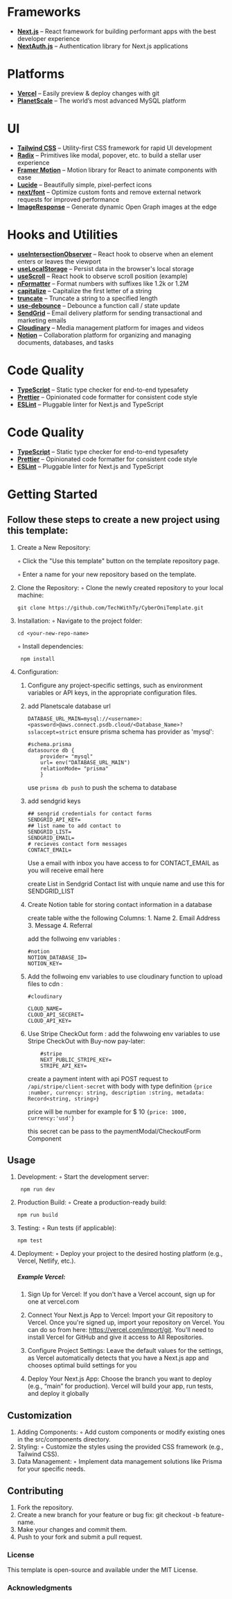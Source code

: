# Frameworks
- **[Next.js](https://nextjs.org/)** – React framework for building performant apps with the best developer experience
- **[NextAuth.js](https://next-auth.js.org/)** – Authentication library for Next.js applications

# Platforms
- **[Vercel](https://vercel.com/)** – Easily preview & deploy changes with git
- **[PlanetScale](https://www.planetscale.com/)** – The world’s most advanced MySQL platform

# UI
- **[Tailwind CSS](https://tailwindcss.com/)** – Utility-first CSS framework for rapid UI development
- **[Radix](https://radix-ui.com/)** – Primitives like modal, popover, etc. to build a stellar user experience
- **[Framer Motion](https://www.framer.com/motion/)** – Motion library for React to animate components with ease
- **[Lucide](https://lucide.dev/)** – Beautifully simple, pixel-perfect icons
- **[next/font](https://nextjs.org/docs/api-reference/fonts)** – Optimize custom fonts and remove external network requests for improved performance
- **[ImageResponse](https://imageresponse.dev/)** – Generate dynamic Open Graph images at the edge

# Hooks and Utilities
- **[useIntersectionObserver](https://reactjs.org/docs/hooks-reference.html#useintersectionobserver)** – React hook to observe when an element enters or leaves the viewport
- **[useLocalStorage](https://developer.mozilla.org/en-US/docs/Web/API/Window/localStorage)** – Persist data in the browser's local storage
- **[useScroll](https://github.com/zzarcon/use-scroll)** – React hook to observe scroll position (example)
- **[nFormatter](https://github.com/taylorhakes/numfmt)** – Format numbers with suffixes like 1.2k or 1.2M
- **[capitalize](https://developer.mozilla.org/en-US/docs/Web/JavaScript/Reference/Global_Objects/String/toUpperCase)** – Capitalize the first letter of a string
- **[truncate](https://developer.mozilla.org/en-US/docs/Web/JavaScript/Reference/Global_Objects/String/substr)** – Truncate a string to a specified length
- **[use-debounce](https://usehooks.com/useDebounce/)** – Debounce a function call / state update
- **[SendGrid](https://sendgrid.com/)** – Email delivery platform for sending transactional and marketing emails
- **[Cloudinary](https://cloudinary.com/)** – Media management platform for images and videos
- **[Notion](https://www.notion.so/)** – Collaboration platform for organizing and managing documents, databases, and tasks


# Code Quality
- **[TypeScript](https://www.typescriptlang.org/)** – Static type checker for end-to-end typesafety
- **[Prettier](https://prettier.io/)** – Opinionated code formatter for consistent code style
- **[ESLint](https://eslint.org/)** – Pluggable linter for Next.js and TypeScript


# Code Quality
- **[TypeScript](https://www.typescriptlang.org/)** – Static type checker for end-to-end typesafety
- **[Prettier](https://prettier.io/)** – Opinionated code formatter for consistent code style
- **[ESLint](https://eslint.org/)** – Pluggable linter for Next.js and TypeScript


# Getting Started
## Follow these steps to create a new project using this template:
1. Create a New Repository:

    ◦ Click the "Use this template" button on the template repository page.

    ◦ Enter a name for your new repository based on the template.
2. Clone the Repository:
    ◦ Clone the newly created repository to your local machine:

      ```git clone https://github.com/TechWithTy/CyberOniTemplate.git```

3. Installation:
    ◦ Navigate to the project folder:

      ```cd <your-new-repo-name>```

    ◦ Install dependencies:

        npm install

4. Configuration:

    1. Configure any project-specific settings, such as environment variables or API keys, in the appropriate configuration files.  

    2. add Planetscale database url
        
        ```DATABASE_URL_MAIN=mysql://<username>:<password>@aws.connect.psdb.cloud/<Database_Name>?sslaccept=strict```
        ensure prisma schema has provider as 'mysql':
        
        ```
        #schema.prisma 
        datasource db {
            provider= "mysql"
            url= env("DATABASE_URL_MAIN")
            relationMode= "prisma"
            }

        ```
        use  `prisma db push`  to push the schema to database
    3. add sendgrid keys
    
        ```
        ## sengrid credentials for contact forms
        SENDGRID_API_KEY=
        ## list name to add contact to
        SENDGRID_LIST=
        SENDGRID_EMAIL=
        # recieves contact form messages
        CONTACT_EMAIL=
        ```
        Use a email with inbox you have access to for CONTACT_EMAIL as you
        will receive email here

        create List in Sendgrid Contact list with unquie name and use this for SENDGRID_LIST

    4. Create Notion table for storing contact information in a database

        create table withe the following Columns:
            1. Name
            2. Email Address
            3. Message
            4. Referral
        
        add the follwoing env variables :
        ```
        #notion
        NOTION_DATABASE_ID=
        NOTION_KEY=
        ```
    4. Add the follwoing env variables to use cloudinary function to upload files to cdn :
        ```        
        #cloudinary

        CLOUD_NAME=
        CLOUD_API_SECERET=
        CLOUD_API_KEY=
        ```
    5. Use Stripe CheckOut form : 
        add the folwwoing env variables to use Stripe CheckOut with Buy-now pay-later:

        ```
            #stripe
            NEXT_PUBLIC_STRIPE_KEY=
            STRIPE_API_KEY=
        ```

        create a payment intent with api POST request to `/api/stripe/client-secret` with body with type definition 
        `{price :number, currency: string, description :string, metadata: Record<string, string>}`
        
        price will be number for example for $ 10 `{price: 1000, currency:'usd'}`

        this secret can be pass to the paymentModal/CheckoutForm Component

## Usage
1. Development:
    ◦ Start the development server:

        npm run dev

2. Production Build:
    ◦ Create a production-ready build:

    ```npm run build```

3. Testing:
    ◦ Run tests (if applicable):

    ```npm test```

4. Deployment:
    ◦ Deploy your project to the desired hosting platform (e.g., Vercel, Netlify, etc.).
    ##### Example Vercel: 
        
    1. Sign Up for Vercel: If you don't have a Vercel account, sign up for one at vercel.com 

    2. Connect Your Next.js App to Vercel: Import your Git repository to Vercel. Once you're signed up, import your repository on Vercel. You can do so from here: https://vercel.com/import/git. You'll need to install Vercel for GitHub and give it access to All Repositories.

    3. Configure Project Settings: Leave the default values for the settings, as Vercel automatically detects that you have a Next.js app and chooses optimal build settings for you

    4. Deploy Your Next.js App: Choose the branch you want to deploy (e.g., “main” for production). Vercel will build your app, run tests, and deploy it globally

## Customization

1. Adding Components:
    ◦ Add custom components or modify existing ones in the src/components directory.
2. Styling:
    ◦ Customize the styles using the provided CSS framework (e.g., Tailwind CSS).
3. Data Management:
    ◦ Implement data management solutions like Prisma for your specific needs.
## Contributing
1. Fork the repository.
2. Create a new branch for your feature or bug fix: git checkout -b feature-name.
3. Make your changes and commit them.
4. Push to your fork and submit a pull request.
### License
This template is open-source and available under the MIT License.
### Acknowledgments
